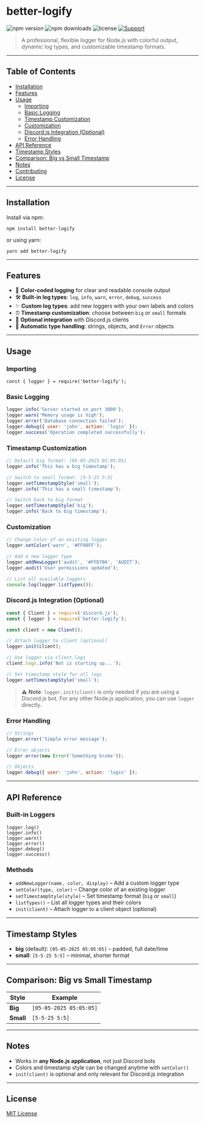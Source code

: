# better-logify

![npm version](https://img.shields.io/npm/v/better-logify)
![npm downloads](https://img.shields.io/npm/dt/better-logify)
![license](https://img.shields.io/npm/l/better-logify)
[![Support](https://img.shields.io/badge/Support-Discord-7289DA?style=flat&logo=discord)](https://discord.gg/your-invite)

> A professional, flexible logger for Node.js with colorful output, dynamic log types, and customizable timestamp formats.

---

## Table of Contents

- [Installation](#installation)  
- [Features](#features)  
- [Usage](#usage)  
  - [Importing](#importing)  
  - [Basic Logging](#basic-logging)  
  - [Timestamp Customization](#timestamp-customization)  
  - [Customization](#customization)  
  - [Discord.js Integration (Optional)](#discordjs-integration-optional)  
  - [Error Handling](#error-handling)  
- [API Reference](#api-reference)  
- [Timestamp Styles](#timestamp-styles)  
- [Comparison: Big vs Small Timestamp](#comparison-big-vs-small-timestamp)  
- [Notes](#notes)  
- [Contributing](#contributing)  
- [License](#license)

---

## Installation

Install via npm:

`npm install better-logify`

or using yarn:

`yarn add better-logify`

---

## Features

- 🌈 **Color-coded logging** for clear and readable console output  
- 🛠 **Built-in log types**: `log`, `info`, `warn`, `error`, `debug`, `success`  
- ✨ **Custom log types**: add new loggers with your own labels and colors  
- ⏰ **Timestamp customization**: choose between `big` or `small` formats  
- 🤖 **Optional integration** with Discord.js clients  
- 📝 **Automatic type handling**: strings, objects, and `Error` objects  

---

## Usage

### Importing

`const { logger } = require('better-logify');`

### Basic Logging

```javascript
logger.info('Server started on port 3000');
logger.warn('Memory usage is high');
logger.error('Database connection failed');
logger.debug({ user: 'john', action: 'login' });
logger.success('Operation completed successfully');
```

### Timestamp Customization

```javascript
// Default big format: [05-05-2025 05:05:05]
logger.info('This has a big timestamp');

// Switch to small format: [5-5-25 5:5]
logger.setTimestampStyle('small');
logger.info('This has a small timestamp');

// Switch back to big format
logger.setTimestampStyle('big');
logger.info('Back to big timestamp');
```

### Customization

```javascript
// Change color of an existing logger
logger.setColor('warn', '#FF00FF');

// Add a new logger type
logger.addNewLogger('audit', '#FFD700', 'AUDIT');
logger.audit('User permissions updated');

// List all available loggers
console.log(logger.listTypes());
```

### Discord.js Integration (Optional)

```javascript
const { Client } = require('discord.js');
const { logger } = require('better-logify');

const client = new Client();

// Attach logger to client (optional)
logger.init(client);

// Use logger via client.logs
client.logs.info('Bot is starting up...');

// Set timestamp style for all logs
logger.setTimestampStyle('small');
```

> ⚠️ **Note**: `logger.init(client)` is only needed if you are using a Discord.js bot. For any other Node.js application, you can use `logger` directly.

### Error Handling

```javascript
// Strings
logger.error('Simple error message');

// Error objects
logger.error(new Error('Something broke'));

// Objects
logger.debug({ user: 'john', action: 'login' });
```

---

## API Reference

### Built-in Loggers

`logger.log()`  
`logger.info()`  
`logger.warn()`  
`logger.error()`  
`logger.debug()`  
`logger.success()`

### Methods

- `addNewLogger(name, color, display)` – Add a custom logger type  
- `setColor(type, color)` – Change color of an existing logger  
- `setTimestampStyle(style)` – Set timestamp format (`big` or `small`)  
- `listTypes()` – List all logger types and their colors  
- `init(client)` – Attach logger to a client object (optional)

---

## Timestamp Styles

- **big** (default): `[05-05-2025 05:05:05]` – padded, full date/time  
- **small**: `[5-5-25 5:5]` – minimal, shorter format  

---

## Comparison: Big vs Small Timestamp

| Style | Example |
|-------|---------|
| **Big** | `[05-05-2025 05:05:05]` |
| **Small** | `[5-5-25 5:5]` |

---

## Notes

- Works in **any Node.js application**, not just Discord bots  
- Colors and timestamp style can be changed anytime with `setColor()`  
- `init(client)` is optional and only relevant for Discord.js integration  

---

## License

[MIT License](https://opensource.org/licenses/MIT)
